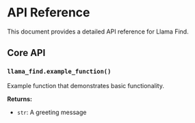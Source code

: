 # API Reference

This document provides a detailed API reference for Llama Find.

## Core API

### `llama_find.example_function()`

Example function that demonstrates basic functionality.

**Returns:**
- `str`: A greeting message
